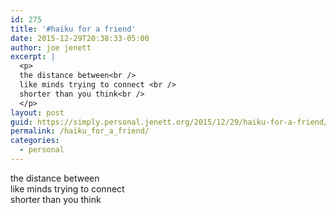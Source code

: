 ```yaml
---
id: 275
title: '#haiku for a friend'
date: 2015-12-29T20:38:33-05:00
author: joe jenett
excerpt: |
  <p>
  the distance between<br />
  like minds trying to connect <br />
  shorter than you think<br />
  </p>
layout: post
guid: https://simply.personal.jenett.org/2015/12/29/haiku-for-a-friend/
permalink: /haiku_for_a_friend/
categories:
  - personal
---
```

the distance between  
like minds trying to connect  
shorter than you think